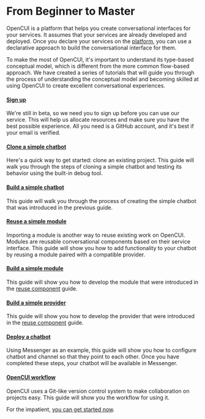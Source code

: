 # From Beginner to Master
OpenCUI is a platform that helps you create conversational interfaces for your services. It assumes that your services are already developed and deployed. Once you declare your services on the [platform](https://build.opencui.io), you can use a declarative approach to build the conversational interface for them.

To make the most of OpenCUI, it's important to understand its type-based conceptual model, which is different from the more common flow-based approach. We have created a series of tutorials that will guide you through the process of understanding the conceptual model and becoming skilled at using OpenCUI to create excellent conversational experiences.

#### [Sign up](signingup.md)
We're still in beta, so we need you to sign up before you can use our service. This will help us allocate resources and make sure you have the best possible experience. All you need is a GitHub account, and it's best if your email is verified.

#### [Clone a simple chatbot](clone-simple-chatbot.md)
Here's a quick way to get started: clone an existing project. This guide will walk you through the steps of cloning a simple chatbot and testing its behavior using the built-in debug tool.

#### [Build a simple chatbot](build-simple-chatbot.md)
This guide will walk you through the process of creating the simple chatbot that was introduced in the previous guide.

#### [Reuse a simple module](reuse-component.md)
Importing a module is another way to reuse existing work on OpenCUI. Modules are reusable conversational components based on their service interface. This guide will show you how to add functionality to your chatbot by reusing a module paired with a compatible provider.

#### [Build a simple module](build-module.md)
This guide will show you how to develop the module that were introduced in the [reuse component](#reuse-a-full-stack-component) guide.

#### [Build a simple provider](build-provider.md)
This guide will show you how to develop the provider that were introduced in the [reuse component](#reuse-a-full-stack-component) guide.

#### [Deploy a chatbot](deploy-to-channel.md)
Using Messenger as an example, this guide will show you how to configure chatbot and channel so that they point to each other. Once you have completed these steps, your chatbot will be available in Messenger.

#### [OpenCUI workflow](opencui-flow.md)
OpenCUI uses a Git-like version control system to make collaboration on projects easy. This guide will show you the workflow for using it.

For the impatient, [you can get started now](https://build.opencui.io).
